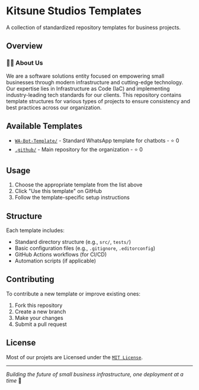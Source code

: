 # Kitsune Studios Templates

A collection of standardized repository templates for business projects.

## Overview

### 🙋‍♀️ About Us

We are a software solutions entity focused on empowering small businesses through modern infrastructure and cutting-edge technology. Our expertise lies in Infrastructure as Code (IaC) and implementing industry-leading tech standards for our clients.
This repository contains template structures for various types of projects to ensure consistency and best practices across our organization.

## Available Templates

 - [`WA-Bot-Template/`](https://github.com/Kitsune-Studios/WA-Bot-Template) - Standard WhatsApp template for chatbots - ⭐️ 0
 - [`.github/`](https://github.com/Kitsune-Studios/.github) - Main repository for the organization - ⭐️ 0

## Usage

1. Choose the appropriate template from the list above
2. Click "Use this template" on GitHub
3. Follow the template-specific setup instructions

## Structure

Each template includes:

- Standard directory structure (e.g., `src/`, `tests/`)
- Basic configuration files (e.g., `.gitignore`, `.editorconfig`)
- GitHub Actions workflows (for CI/CD)
- Automation scripts (if applicable)

## Contributing

To contribute a new template or improve existing ones:

1. Fork this repository
2. Create a new branch
3. Make your changes
4. Submit a pull request

## License

Most of our projets are Licensed under the [`MIT License`](../LICENSE).

---
*Building the future of small business infrastructure, one deployment at a time* 🚀